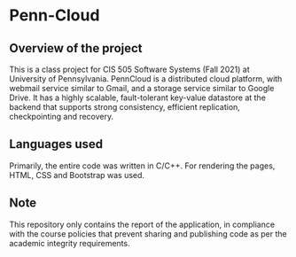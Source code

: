 # Penn-Cloud

## Overview of the project

This is a class project for CIS 505 Software Systems (Fall 2021) at University of Pennsylvania. PennCloud is a distributed cloud platform, with webmail service similar to Gmail, and a storage service similar to Google Drive. It has a highly scalable, fault-tolerant key-value datastore at the backend that supports strong consistency, efficient replication, checkpointing and recovery.

## Languages used 

Primarily, the entire code was written in C/C++. For rendering the pages, HTML, CSS and Bootstrap was used. 

## Note 

This repository only contains the report of the application, in compliance with the course policies that prevent sharing and publishing code as per the academic integrity requirements.
